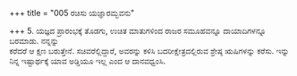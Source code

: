 +++
title = "005 ರಚಿಸು ಯಜ್ಞಾರಮ್ಭವನು"

+++
5. ಯಜ್ಞದ ಪ್ರಾರಂಭಕ್ಕೆ ತೊಡಗು, ಉಚಿತ ಮಾತುಗಳಿಂದ ರಾಜರ ಸಮೂಹವನ್ನೂ ದಾಯಾದಿಗಳನ್ನೂ ಬರಮಾಡು. ನನ್ನನ್ನು  
ಕರೆದರೆ ಆ ಕ್ಷಣ ಬರುತ್ತೇನೆ. ಸಚಿವರೆಲ್ಲಿದ್ದಾರೆ, ಅವರನ್ನು ಕಳಿಸಿ ಬದರೀಕ್ಷೇತ್ರದಲ್ಲಿರುವ ಶ್ರೇಷ್ಠ ಋಷಿಗಳನ್ನು ಕರೆಸು. ಇನ್ನು ನಿನ್ನ ಇಷ್ಟಾರ್ಥಕ್ಕೆ ಯಾವ ಅಡ್ಡಿಯೂ ಇಲ್ಲ ಎಂದ ಆ ದಾನವಧ್ವಂಸಿ.